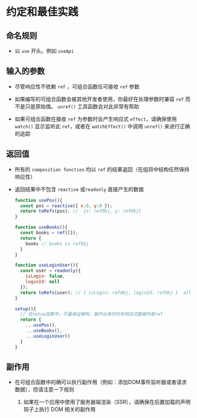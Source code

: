 # 约定和最佳实践

## 命名规则

  - 以 `use` 开头。例如 `useApi`

## 输入的参数

  - 尽管响应性不依赖 `ref` ，可组合函数任可接收 `ref` 参数

  - 如果编写的可组合函数会被其他开发者使用，你最好在处理参数时兼容 `ref` 而不是只是原始值。 `unref()` 工具函数会对此非常有帮助

  - 如果可组合函数在接收 `ref` 为参数时会产生响应式 `effect`，请确保使用 `watch()` 显示监听此 `ref`，或者在 `watchEffect()` 中调用 `unref()` 来进行正确的追踪

## 返回值

  - 所有的 `composition function` 均以 `ref` 的结果返回（在组将中结构任然保持响应性）

  - 返回结果中不包含 `reactive`  或`readonly` 直接产生的数据

    ```javascript
    function usePos(){
      const pos = reactive({ x:0, y:0 });
      return toRefs(pos); //  {x: refObj, y: refObj}
    }

    function useBooks(){
      const books = ref([]);
      return {
        books // books is refObj
      }
    }

    function useLoginUser(){
      const user = readonly({
        isLogin: false,
        loginId: null
      });
      return toRefs(user); // { isLogin: refObj, loginId: refObj }  all ref is readonly
    }

    setup(){
      // 在setup函数中，尽量保证解构、展开出来的所有响应式数据均是ref
      return {
        ...usePos(),
        ...useBooks(),
        ...useLoginUser()
      }
    }
    ```

## 副作用

  - 在可组合函数中的确可以执行副作用（例如：添加DOM事件监听器或者请求数据），但请注意一下规则

    1.  如果在一个应用中使用了服务器端渲染（SSR），请确保在后置加载的声明钩子上执行 DOM 相关的副作用
